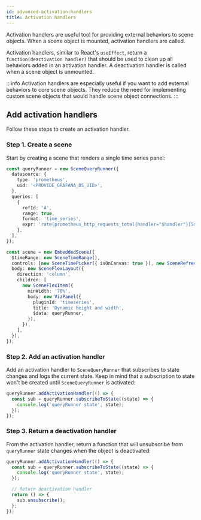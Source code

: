 ```yaml
---
id: advanced-activation-handlers
title: Activation handlers
---
```


Activation handlers are useful tool for providing external behaviors to scene objects. When a scene object is mounted, activation handlers are called.

Activation handlers, similar to React's `useEffect`, return a `function(deactivation handler)` that should be used to clean up all behaviors added in an activation handler. A deactivation handler is called when a scene object is unmounted.

:::info
Activation handlers are especially useful if you want to add external behaviors to core scene objects. They reduce the need for implementing custom scene objects that would handle scene object connections.
:::

## Add activation handlers

Follow these steps to create an activation handler.

### Step 1. Create a scene

Start by creating a scene that renders a single time series panel:

```ts
const queryRunner = new SceneQueryRunner({
  datasource: {
    type: 'prometheus',
    uid: '<PROVIDE_GRAFANA_DS_UID>',
  },
  queries: [
    {
      refId: 'A',
      range: true,
      format: 'time_series',
      expr: 'rate(prometheus_http_requests_total{handler="$handler"}[5m])',
    },
  ],
});

const scene = new EmbeddedScene({
  $timeRange: new SceneTimeRange(),
  controls: [new SceneTimePicker({ isOnCanvas: true }), new SceneRefreshPicker({ isOnCanvas: true })],
  body: new SceneFlexLayout({
    direction: 'column',
    children: [
      new SceneFlexItem({
        minWidth: '70%',
        body: new VizPanel({
          pluginId: 'timeseries',
          title: 'Dynamic height and width',
          $data: queryRunner,
        }),
      }),
    ],
  }),
});
```

### Step 2. Add an activation handler

Add an activation handler to `SceneQueryRunner` that subscribes to state changes and logs the current state. Keep in mind that a subscription to state won't be created until `SceneQueryRunner` is activated:

```ts
queryRunner.addActivationHandler(() => {
  const sub = queryRunner.subscribeToState((state) => {
    console.log('queryRunner state', state);
  });
});
```

### Step 3. Return a deactivation handler

From the activation handler, return a function that will unsubscribe from `queryRunner` state changes when the object is deactivated:

```ts
queryRunner.addActivationHandler(() => {
  const sub = queryRunner.subscribeToState((state) => {
    console.log('queryRunner state', state);
  });

  // Return deactivation handler
  return () => {
    sub.unsubscribe();
  };
});
```
